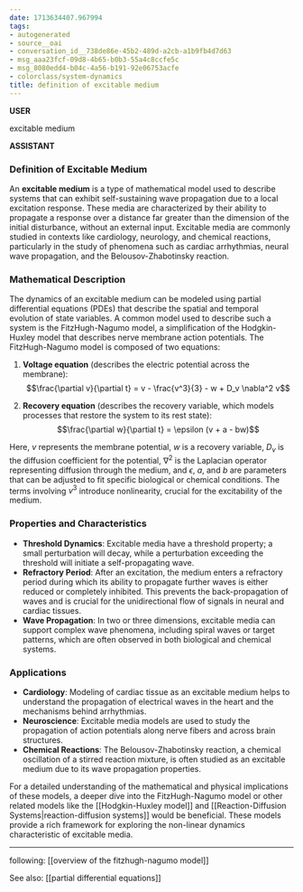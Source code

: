 ```yaml
---
date: 1713634407.967994
tags:
- autogenerated
- source__oai
- conversation_id__738de86e-45b2-489d-a2cb-a1b9fb4d7d63
- msg_aaa23fcf-09d8-4b65-b0b3-55a4c8ccfe5c
- msg_8080edd4-b04c-4a56-b191-92e06753acfe
- colorclass/system-dynamics
title: definition of excitable medium
---
```


**USER**

excitable medium


**ASSISTANT**

### Definition of Excitable Medium

An **excitable medium** is a type of mathematical model used to describe systems that can exhibit self-sustaining wave propagation due to a local excitation response. These media are characterized by their ability to propagate a response over a distance far greater than the dimension of the initial disturbance, without an external input. Excitable media are commonly studied in contexts like cardiology, neurology, and chemical reactions, particularly in the study of phenomena such as cardiac arrhythmias, neural wave propagation, and the Belousov-Zhabotinsky reaction.

### Mathematical Description

The dynamics of an excitable medium can be modeled using partial differential equations (PDEs) that describe the spatial and temporal evolution of state variables. A common model used to describe such a system is the FitzHugh-Nagumo model, a simplification of the Hodgkin-Huxley model that describes nerve membrane action potentials. The FitzHugh-Nagumo model is composed of two equations:

1. **Voltage equation** (describes the electric potential across the membrane):
   $$\frac{\partial v}{\partial t} = v - \frac{v^3}{3} - w + D_v \nabla^2 v$$

2. **Recovery equation** (describes the recovery variable, which models processes that restore the system to its rest state):
   $$\frac{\partial w}{\partial t} = \epsilon (v + a - bw)$$

Here, $v$ represents the membrane potential, $w$ is a recovery variable, $D_v$ is the diffusion coefficient for the potential, $\nabla^2$ is the Laplacian operator representing diffusion through the medium, and $\epsilon$, $a$, and $b$ are parameters that can be adjusted to fit specific biological or chemical conditions. The terms involving $v^3$ introduce nonlinearity, crucial for the excitability of the medium.

### Properties and Characteristics

- **Threshold Dynamics**: Excitable media have a threshold property; a small perturbation will decay, while a perturbation exceeding the threshold will initiate a self-propagating wave.
- **Refractory Period**: After an excitation, the medium enters a refractory period during which its ability to propagate further waves is either reduced or completely inhibited. This prevents the back-propagation of waves and is crucial for the unidirectional flow of signals in neural and cardiac tissues.
- **Wave Propagation**: In two or three dimensions, excitable media can support complex wave phenomena, including spiral waves or target patterns, which are often observed in both biological and chemical systems.

### Applications

- **Cardiology**: Modeling of cardiac tissue as an excitable medium helps to understand the propagation of electrical waves in the heart and the mechanisms behind arrhythmias.
- **Neuroscience**: Excitable media models are used to study the propagation of action potentials along nerve fibers and across brain structures.
- **Chemical Reactions**: The Belousov-Zhabotinsky reaction, a chemical oscillation of a stirred reaction mixture, is often studied as an excitable medium due to its wave propagation properties.

For a detailed understanding of the mathematical and physical implications of these models, a deeper dive into the FitzHugh-Nagumo model or other related models like the [[Hodgkin-Huxley model]] and [[Reaction-Diffusion Systems|reaction-diffusion systems]] would be beneficial. These models provide a rich framework for exploring the non-linear dynamics characteristic of excitable media.


---


following: [[overview of the fitzhugh-nagumo model]]

See also: [[partial differential equations]]